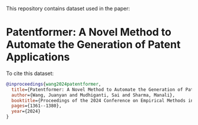 This repository contains dataset used in the paper:
# Patentformer: A Novel Method to Automate the Generation of Patent Applications

To cite this dataset:
```bibtex
@inproceedings{wang2024patentformer,
  title={Patentformer: A Novel Method to Automate the Generation of Patent Applications},
  author={Wang, Juanyan and Mudhiganti, Sai and Sharma, Manali},
  booktitle={Proceedings of the 2024 Conference on Empirical Methods in Natural Language Processing: Industry Track},
  pages={1361--1380},
  year={2024}
}
